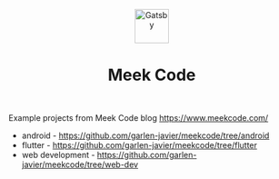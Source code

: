 <p align="center">
  <a href="https://www.meekcode.com/">
    <img alt="Gatsby" src="https://www.meekcode.com/assets/meekcode.png" width="60" />
  </a>
</p>

<h1 align="center">
  Meek Code
</h1>
<br>

Example projects from Meek Code blog https://www.meekcode.com/

- android - https://github.com/garlen-javier/meekcode/tree/android
- flutter - https://github.com/garlen-javier/meekcode/tree/flutter
- web development - https://github.com/garlen-javier/meekcode/tree/web-dev
